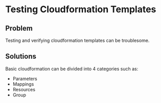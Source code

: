 # Testing Cloudformation Templates

## Problem

Testing and verifying cloudformation templates can be troublesome.

## Solutions

Basic cloudformation can be divided into 4 categories such as:

* Parameters
* Mappings 
* Resources 
* Group

